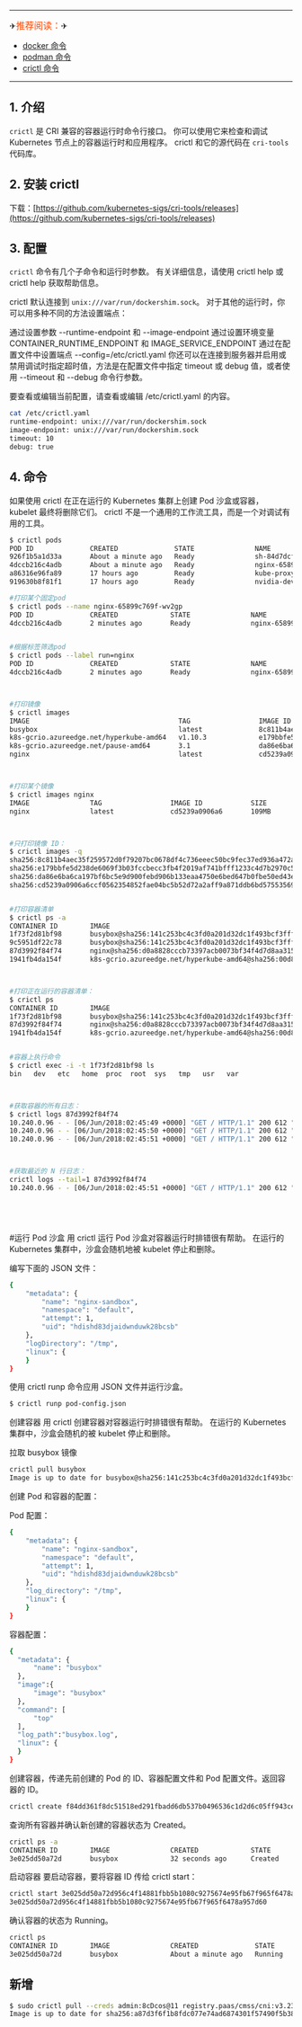 

---
✈<font color=	#FF4500 size=3>推荐阅读：</font>✈

 - [docker 命令](https://blog.csdn.net/xixihahalelehehe/article/details/123378401?ops_request_misc=%257B%2522request%255Fid%2522%253A%2522164681086016780271517687%2522%252C%2522scm%2522%253A%252220140713.130102334.pc%255Fblog.%2522%257D&request_id=164681086016780271517687&biz_id=0&utm_medium=distribute.pc_search_result.none-task-blog-2~blog~first_rank_ecpm_v1~rank_v31_ecpm-3-123378401.nonecase&utm_term=podman&spm=1018.2226.3001.4450)
 - [podman 命令](https://blog.csdn.net/xixihahalelehehe/article/details/121611523?ops_request_misc=%257B%2522request%255Fid%2522%253A%2522164681086016780271517687%2522%252C%2522scm%2522%253A%252220140713.130102334.pc%255Fblog.%2522%257D&request_id=164681086016780271517687&biz_id=0&utm_medium=distribute.pc_search_result.none-task-blog-2~blog~first_rank_ecpm_v1~rank_v31_ecpm-1-121611523.nonecase&utm_term=podman&spm=1018.2226.3001.4450)
 -  [crictl 命令](https://blog.csdn.net/xixihahalelehehe/article/details/116591151?ops_request_misc=%257B%2522request%255Fid%2522%253A%2522164681092916780271596159%2522%252C%2522scm%2522%253A%252220140713.130102334.pc%255Fblog.%2522%257D&request_id=164681092916780271596159&biz_id=0&utm_medium=distribute.pc_search_result.none-task-blog-2~blog~first_rank_ecpm_v1~rank_v31_ecpm-13-116591151.nonecase&utm_term=%E5%91%BD%E4%BB%A4&spm=1018.2226.3001.4450)



----
## 1. 介绍
`crictl` 是 CRI 兼容的容器运行时命令行接口。 你可以使用它来检查和调试 Kubernetes 节点上的容器运行时和应用程序。 crictl 和它的源代码在 `cri-tools` 代码库。

## 2. 安装 crictl
下载：[https://github.com/kubernetes-sigs/cri-tools/releases](https://github.com/kubernetes-sigs/cri-tools/releases)

## 3. 配置
`crictl` 命令有几个子命令和运行时参数。 有关详细信息，请使用 crictl help 或 crictl <subcommand> help 获取帮助信息。

crictl 默认连接到 `unix:///var/run/dockershim.sock`。 对于其他的运行时，你可以用多种不同的方法设置端点：

通过设置参数 --runtime-endpoint 和 --image-endpoint
通过设置环境变量 CONTAINER_RUNTIME_ENDPOINT 和 IMAGE_SERVICE_ENDPOINT
通过在配置文件中设置端点 --config=/etc/crictl.yaml
你还可以在连接到服务器并启用或禁用调试时指定超时值，方法是在配置文件中指定 timeout 或 debug 值，或者使用 --timeout 和 --debug 命令行参数。

要查看或编辑当前配置，请查看或编辑 /etc/crictl.yaml 的内容。

```bash
cat /etc/crictl.yaml
runtime-endpoint: unix:///var/run/dockershim.sock
image-endpoint: unix:///var/run/dockershim.sock
timeout: 10
debug: true
```
## 4. 命令


如果使用 crictl 在正在运行的 Kubernetes 集群上创建 Pod 沙盒或容器， kubelet 最终将删除它们。 crictl 不是一个通用的工作流工具，而是一个对调试有用的工具。

```bash
$ crictl pods
POD ID              CREATED              STATE               NAME                         NAMESPACE           ATTEMPT
926f1b5a1d33a       About a minute ago   Ready               sh-84d7dcf559-4r2gq          default             0
4dccb216c4adb       About a minute ago   Ready               nginx-65899c769f-wv2gp       default             0
a86316e96fa89       17 hours ago         Ready               kube-proxy-gblk4             kube-system         0
919630b8f81f1       17 hours ago         Ready               nvidia-device-plugin-zgbbv   kube-system  

#打印某个固定pod
$ crictl pods --name nginx-65899c769f-wv2gp
POD ID              CREATED             STATE               NAME                     NAMESPACE           ATTEMPT
4dccb216c4adb       2 minutes ago       Ready               nginx-65899c769f-wv2gp   default             0


#根据标签筛选pod
$ crictl pods --label run=nginx
POD ID              CREATED             STATE               NAME                     NAMESPACE           ATTEMPT
4dccb216c4adb       2 minutes ago       Ready               nginx-65899c769f-wv2gp   default             0



#打印镜像
$ crictl images
IMAGE                                     TAG                 IMAGE ID            SIZE
busybox                                   latest              8c811b4aec35f       1.15MB
k8s-gcrio.azureedge.net/hyperkube-amd64   v1.10.3             e179bbfe5d238       665MB
k8s-gcrio.azureedge.net/pause-amd64       3.1                 da86e6ba6ca19       742kB
nginx                                     latest              cd5239a0906a6       109MB



#打印某个镜像
$ crictl images nginx
IMAGE               TAG                 IMAGE ID            SIZE
nginx               latest              cd5239a0906a6       109MB



#只打印镜像 ID：
$ crictl images -q
sha256:8c811b4aec35f259572d0f79207bc0678df4c736eeec50bc9fec37ed936a472a
sha256:e179bbfe5d238de6069f3b03fccbecc3fb4f2019af741bfff1233c4d7b2970c5
sha256:da86e6ba6ca197bf6bc5e9d900febd906b133eaa4750e6bed647b0fbe50ed43e
sha256:cd5239a0906a6ccf0562354852fae04bc5b52d72a2aff9a871ddb6bd57553569


#打印容器清单
$ crictl ps -a
CONTAINER ID        IMAGE                                                                                                             CREATED             STATE               NAME                       ATTEMPT
1f73f2d81bf98       busybox@sha256:141c253bc4c3fd0a201d32dc1f493bcf3fff003b6df416dea4f41046e0f37d47                                   7 minutes ago       Running             sh                         1
9c5951df22c78       busybox@sha256:141c253bc4c3fd0a201d32dc1f493bcf3fff003b6df416dea4f41046e0f37d47                                   8 minutes ago       Exited              sh                         0
87d3992f84f74       nginx@sha256:d0a8828cccb73397acb0073bf34f4d7d8aa315263f1e7806bf8c55d8ac139d5f                                     8 minutes ago       Running             nginx                      0
1941fb4da154f       k8s-gcrio.azureedge.net/hyperkube-amd64@sha256:00d814b1f7763f4ab5be80c58e98140dfc69df107f2



#打印正在运行的容器清单：
$ crictl ps
CONTAINER ID        IMAGE                                                                                                             CREATED             STATE               NAME                       ATTEMPT
1f73f2d81bf98       busybox@sha256:141c253bc4c3fd0a201d32dc1f493bcf3fff003b6df416dea4f41046e0f37d47                                   6 minutes ago       Running             sh                         1
87d3992f84f74       nginx@sha256:d0a8828cccb73397acb0073bf34f4d7d8aa315263f1e7806bf8c55d8ac139d5f                                     7 minutes ago       Running             nginx                      0
1941fb4da154f       k8s-gcrio.azureedge.net/hyperkube-amd64@sha256:00d814b1f7763f4ab5be80c58e98140dfc69df107f2


#容器上执行命令
$ crictl exec -i -t 1f73f2d81bf98 ls
bin   dev   etc   home  proc  root  sys   tmp   usr   var



#获取容器的所有日志：
$ crictl logs 87d3992f84f74
10.240.0.96 - - [06/Jun/2018:02:45:49 +0000] "GET / HTTP/1.1" 200 612 "-" "curl/7.47.0" "-"
10.240.0.96 - - [06/Jun/2018:02:45:50 +0000] "GET / HTTP/1.1" 200 612 "-" "curl/7.47.0" "-"
10.240.0.96 - - [06/Jun/2018:02:45:51 +0000] "GET / HTTP/1.1" 200 612 "-" "curl/7.47.0" "-"



#获取最近的 N 行日志：
crictl logs --tail=1 87d3992f84f74
10.240.0.96 - - [06/Jun/2018:02:45:51 +0000] "GET / HTTP/1.1" 200 612 "-" "curl/7.47.0" "-"






```
#运行 Pod 沙盒
用 crictl 运行 Pod 沙盒对容器运行时排错很有帮助。 在运行的 Kubernetes 集群中，沙盒会随机地被 kubelet 停止和删除。

编写下面的 JSON 文件：

```bash
{
    "metadata": {
        "name": "nginx-sandbox",
        "namespace": "default",
        "attempt": 1,
        "uid": "hdishd83djaidwnduwk28bcsb"
    },
    "logDirectory": "/tmp",
    "linux": {
    }
}
```

使用 crictl runp 命令应用 JSON 文件并运行沙盒。

```bash
$ crictl runp pod-config.json
```
创建容器
用 crictl 创建容器对容器运行时排错很有帮助。 在运行的 Kubernetes 集群中，沙盒会随机的被 kubelet 停止和删除。

拉取 busybox 镜像

```bash
crictl pull busybox
Image is up to date for busybox@sha256:141c253bc4c3fd0a201d32dc1f493bcf3fff003b6df416dea4f41046e0f37d47
```

创建 Pod 和容器的配置：

Pod 配置：

```bash
{
    "metadata": {
        "name": "nginx-sandbox",
        "namespace": "default",
        "attempt": 1,
        "uid": "hdishd83djaidwnduwk28bcsb"
    },
    "log_directory": "/tmp",
    "linux": {
    }
}
```

容器配置：

```bash
{
  "metadata": {
      "name": "busybox"
  },
  "image":{
      "image": "busybox"
  },
  "command": [
      "top"
  ],
  "log_path":"busybox.log",
  "linux": {
  }
}
```

创建容器，传递先前创建的 Pod 的 ID、容器配置文件和 Pod 配置文件。返回容器的 ID。

```bash
crictl create f84dd361f8dc51518ed291fbadd6db537b0496536c1d2d6c05ff943ce8c9a54f container-config.json pod-config.json
```

查询所有容器并确认新创建的容器状态为 Created。

```bash
crictl ps -a
CONTAINER ID        IMAGE               CREATED             STATE               NAME                ATTEMPT
3e025dd50a72d       busybox             32 seconds ago      Created             busybox             0
```

启动容器
要启动容器，要将容器 ID 传给 crictl start：

```bash
crictl start 3e025dd50a72d956c4f14881fbb5b1080c9275674e95fb67f965f6478a957d60
3e025dd50a72d956c4f14881fbb5b1080c9275674e95fb67f965f6478a957d60
```

确认容器的状态为 Running。

```bash
crictl ps
CONTAINER ID        IMAGE               CREATED              STATE               NAME                ATTEMPT
3e025dd50a72d       busybox             About a minute ago   Running             busybox             0
```


##  新增

```bash
$ sudo crictl pull --creds admin:8cDcos@11 registry.paas/cmss/cni:v3.23.2
Image is up to date for sha256:a87d3f6f1b8fdc077e74ad6874301f57490f5b38cc731d5d6f5803f36837b4b1
```

